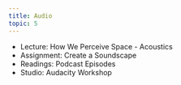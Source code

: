 ```yaml
---
title: Audio
topic: 5
---
```

- Lecture: How We Perceive Space - Acoustics
- Assignment: Create a Soundscape
- Readings: Podcast Episodes
- Studio: Audacity Workshop